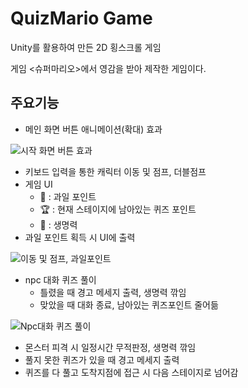 # QuizMario Game
Unity를 활용하여 만든 2D 횡스크롤 게임

게임 <슈퍼마리오>에서 영감을 받아 제작한 게임이다.

## 주요기능
* 메인 화면 버튼 애니메이션(확대) 효과

![시작 화면 버튼 효과](https://user-images.githubusercontent.com/62532316/110442342-15c1c100-80fe-11eb-9f9f-364217ad5bb3.gif)

* 키보드 입력을 통한 캐릭터 이동 및 점프, 더블점프
* 게임 UI
  - 🍒 : 과일 포인트  
  - 🏆 : 현재 스테이지에 남아있는 퀴즈 포인트
  - 💚 : 생명력
* 과일 포인트 획득 시 UI에 출력

![이동 및 점프, 과일포인트](https://user-images.githubusercontent.com/62532316/110417332-bc936680-80d8-11eb-92b1-0d3cdcc878e9.gif)

* npc 대화 퀴즈 풀이
  - 틀렸을 때 경고 메세지 출력, 생명력 깎임
  - 맞았을 때 대화 종료, 남아있는 퀴즈포인트 줄어듦

![Npc대화 퀴즈 풀이](https://user-images.githubusercontent.com/62532316/110441598-4d7c3900-80fd-11eb-8baf-c52b32b2c6fc.gif)

* 몬스터 피격 시 일정시간 무적판정, 생명력 깎임
* 풀지 못한 퀴즈가 있을 때 경고 메세지 출력
* 퀴즈를 다 풀고 도착지점에 접근 시 다음 스테이지로 넘어감 

